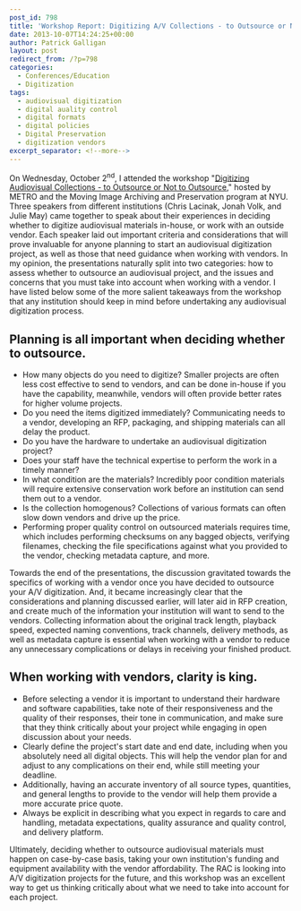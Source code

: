 ```yaml
---
post_id: 798
title: 'Workshop Report: Digitizing A/V Collections - to Outsource or Not to Outsource?'
date: 2013-10-07T14:24:25+00:00
author: Patrick Galligan
layout: post
redirect_from: /?p=798
categories:
  - Conferences/Education
  - Digitization
tags:
  - audiovisual digitization
  - digital auality control
  - digital formats
  - digital policies
  - Digital Preservation
  - digitization vendors
excerpt_separator: <!--more-->
---
```

On Wednesday, October 2<sup>nd</sup>, I attended the workshop "[Digitizing Audiovisual Collections - to Outsource or Not to Outsource](http://metro.org/events/424/)," hosted by METRO and the Moving Image Archiving and Preservation program at NYU. Three speakers from different institutions (Chris Lacinak, Jonah Volk, and Julie May) came together to speak about their experiences in deciding whether to digitize audiovisual materials in-house, or work with an outside vendor. Each speaker laid out important criteria and considerations that will prove invaluable for anyone planning to start an audiovisual digitization project, as well as those that need guidance when working with vendors. In my opinion, the presentations naturally split into two categories: how to assess whether to outsource an audiovisual project, and the issues and concerns that you must take into account when working with a vendor. I have listed below some of the more salient takeaways from the workshop that any institution should keep in mind before undertaking any audiovisual digitization process.

<!--more-->

## Planning is all important when deciding whether to outsource.
* How many objects do you need to digitize? Smaller projects are often less cost effective to send to vendors, and can be done in-house if you have the capability, meanwhile, vendors will often provide better rates for higher volume projects.
* Do you need the items digitized immediately? Communicating needs to a vendor, developing an RFP, packaging, and shipping materials can all delay the product.
* Do you have the hardware to undertake an audiovisual digitization project?
* Does your staff have the technical expertise to perform the work in a timely manner?
* In what condition are the materials? Incredibly poor condition materials will require extensive conservation work before an institution can send them out to a vendor.
* Is the collection homogenous? Collections of various formats can often slow down vendors and drive up the price.
* Performing proper quality control on outsourced materials requires time, which includes performing checksums on any bagged objects, verifying filenames, checking the file specifications against what you provided to the vendor, checking metadata capture, and more.

Towards the end of the presentations, the discussion gravitated towards the specifics of working with a vendor once you have decided to outsource your A/V digitization. And, it became increasingly clear that the considerations and planning discussed earlier, will later aid in RFP creation, and create much of the information your institution will want to send to the vendors. Collecting information about the original track length, playback speed, expected naming conventions, track channels, delivery methods, as well as metadata capture is essential when working with a vendor to reduce any unnecessary complications or delays in receiving your finished product.

## When working with vendors, clarity is king.
* Before selecting a vendor it is important to understand their hardware and software capabilities, take note of their responsiveness and the quality of their responses, their tone in communication, and make sure that they think critically about your project while engaging in open discussion about your needs.
* Clearly define the project's start date and end date, including when you absolutely need all digital objects. This will help the vendor plan for and adjust to any complications on their end, while still meeting your deadline.
* Additionally, having an accurate inventory of all source types, quantities, and general lengths to provide to the vendor will help them provide a more accurate price quote.
* Always be explicit in describing what you expect in regards to care and handling, metadata expectations, quality assurance and quality control, and delivery platform.

Ultimately, deciding whether to outsource audiovisual materials must happen on case-by-case basis, taking your own institution's funding and equipment availability with the vendor affordability. The RAC is looking into A/V digitization projects for the future, and this workshop was an excellent way to get us thinking critically about what we need to take into account for each project.
